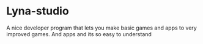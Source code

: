 # Lyna-studio
A nice developer program that lets you make basic games and apps to very improved games. And apps and its so easy to understand
